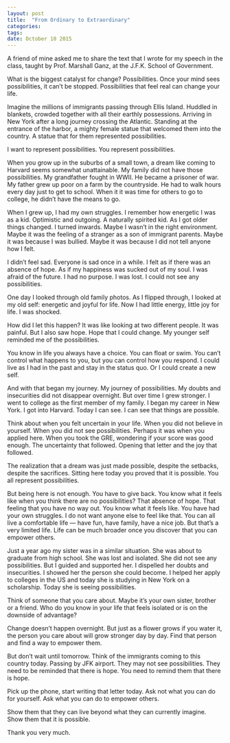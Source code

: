 ```yaml
---
layout: post
title:  "From Ordinary to Extraordinary"
categories: 
tags: 
date: October 10 2015
---
```


A friend of mine asked me to share the text that I wrote for my speech in the class, taught by Prof. Marshall Ganz, at the J.F.K. School of Government.

What is the biggest catalyst for change? Possibilities. Once your mind sees possibilities, it can’t be stopped. Possibilities that feel real can change your life.

Imagine the millions of immigrants passing through Ellis Island. Huddled in blankets, crowded together with all their earthly possessions. Arriving in New York after a long journey crossing the Atlantic. Standing at the entrance of the harbor, a mighty female statue that welcomed them into the country. A statue that for them represented possibilities.

I want to represent possibilities. You represent possibilities.

When you grow up in the suburbs of a small town, a dream like coming to Harvard seems somewhat unattainable. My family did not have those possibilities. My grandfather fought in WWII. He became a prisoner of war. My father grew up poor on a farm by the countryside. He had to walk hours every day just to get to school. When it it was time for others to go to college, he didn’t have the means to go.

When I grew up, I had my own struggles. I remember how energetic I was as a kid. Optimistic and outgoing. A naturally spirited kid. As I got older things changed. I turned inwards. Maybe I wasn’t in the right environment. Maybe it was the feeling of a stranger as a son of immigrant parents. Maybe it was because I was bullied. Maybe it was because I did not tell anyone how I felt.

I didn’t feel sad. Everyone is sad once in a while. I felt as if there was an absence of hope. As if my happiness was sucked out of my soul. I was afraid of the future. I had no purpose. I was lost. I could not see any possibilities.

One day I looked through old family photos. As I flipped through, I looked at my old self: energetic and joyful for life. Now I had little energy, little joy for life. I was shocked.

How did I let this happen? It was like looking at two different people. It was painful. But I also saw hope. Hope that I could change. My younger self reminded me of the possibilities.

You know in life you always have a choice. You can float or swim. You can’t control what happens to you, but you can control how you respond. I could live as I had in the past and stay in the status quo. Or I could create a new self.

And with that began my journey. My journey of possibilities. My doubts and insecurities did not disappear overnight. But over time I grew stronger. I went to college as the first member of my family. I began my career in New York. I got into Harvard. Today I can see. I can see that things are possible.

Think about when you felt uncertain in your life. When you did not believe in yourself. When you did not see possibilities. Perhaps it was when you applied here. When you took the GRE, wondering if your score was good enough. The uncertainty that followed. Opening that letter and the joy that followed.

The realization that a dream was just made possible, despite the setbacks, despite the sacrifices. Sitting here today you proved that it is possible. You all represent possibilities.

But being here is not enough. You have to give back. You know what it feels like when you think there are no possibilities? That absence of hope. That feeling that you have no way out. You know what it feels like. You have had your own struggles. I do not want anyone else to feel like that.
You can all live a comfortable life ― have fun, have family, have a nice job. But that’s a very limited life. Life can be much broader once you discover that you can empower others.

Just a year ago my sister was in a similar situation. She was about to graduate from high school. She was lost and isolated. She did not see any possibilities. But I guided and supported her. I dispelled her doubts and insecurities. I showed her the person she could become. I helped her apply to colleges in the US and today she is studying in New York on a scholarship. Today she is seeing possibilities.

Think of someone that you care about. Maybe it’s your own sister, brother or a friend. Who do you know in your life that feels isolated or is on the downside of advantage?

Change doesn’t happen overnight. But just as a flower grows if you water it, the person you care about will grow stronger day by day. Find that person and find a way to empower them.

But don’t wait until tomorrow. Think of the immigrants coming to this country today. Passing by JFK airport. They may not see possibilities. They need to be reminded that there is hope. You need to remind them that there is hope.

Pick up the phone, start writing that letter today. Ask not what you can do for yourself. Ask what you can do to empower others.

Show them that they can live beyond what they can currently imagine. Show them that it is possible.

Thank you very much.
